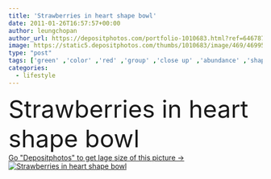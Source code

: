 ```yaml
---
title: 'Strawberries in heart shape bowl'
date: 2011-01-26T16:57:57+00:00
author: leungchopan
author_url: https://depositphotos.com/portfolio-1010683.html?ref=64678756
image: https://static5.depositphotos.com/thumbs/1010683/image/469/4699527/api_thumb_450.jpg?forcejpeg=true
type: "post"
tags: ['green' ,'color' ,'red' ,'group' ,'close up' ,'abundance' ,'shape' ,'person' ,'love' ,'season' ,'summer' ,'sun' ,'nature' ,'fresh' ,'garden' ,'growth' ,'leaf' ,'plant' ,'healthy' ,'seed' ,'food' ,'ingredient' ,'fruit' ,'sweet' ,'juicy' ,'meal' ,'lifestyles' ,'crop' ,'ripe' ,'vegetable' ,'eating' ,'freshness' ,'heart' ,'bowl' ,'farm' ,'agriculture' ,'gourmet' ,'romantic' ,'refreshment' ,'lifestyle' ,'organic' ,'gardening' ,'harvesting' ,'in' ,'giving' ,'strawberry' ,'berries' ,'strawberries' ,'farmer' ,'picking' ]
categories: 
  - lifestyle
---
```

<div aling="center">
            <font size="60"> Strawberries in heart shape bowl</font>   
</div>
<div>
    <a href='https://static5.depositphotos.com/thumbs/1010683/image/469/4699527/api_thumb_450.jpg?forcejpeg=true?ref=64678756' target=_blank > Go "Depositphotos" to get lage size of this picture ->
        <img href='https://static5.depositphotos.com/thumbs/1010683/image/469/4699527/api_thumb_450.jpg?forcejpeg=true?ref=64678756' src='https://static5.depositphotos.com/1010683/469/i/950/depositphotos_4699527-stock-photo-strawberries-in-heart-shape-bowl.jpg?forcejpeg=true' alt='Strawberries in heart shape bowl' >
    </a>
</div>

